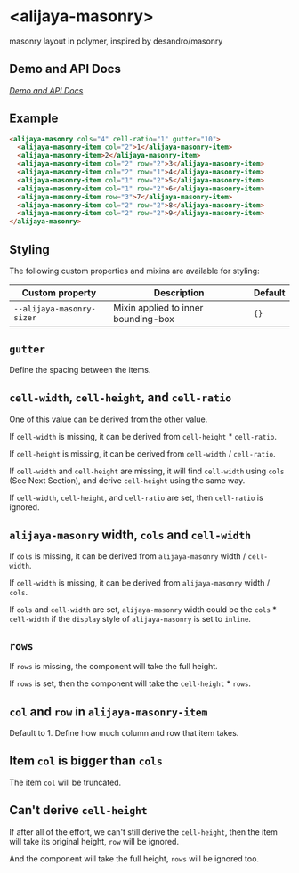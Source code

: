 # \<alijaya-masonry\>

masonry layout in polymer, inspired by desandro/masonry

## Demo and API Docs

[*Demo and API Docs*](http://alijaya.github.io/iron-accordions/components/alijaya-masonry/)

## Example

``` html
<alijaya-masonry cols="4" cell-ratio="1" gutter="10">
  <alijaya-masonry-item col="2">1</alijaya-masonry-item>
  <alijaya-masonry-item>2</alijaya-masonry-item>
  <alijaya-masonry-item col="2" row="2">3</alijaya-masonry-item>
  <alijaya-masonry-item col="2" row="1">4</alijaya-masonry-item>
  <alijaya-masonry-item col="1" row="2">5</alijaya-masonry-item>
  <alijaya-masonry-item col="1" row="2">6</alijaya-masonry-item>
  <alijaya-masonry-item row="3">7</alijaya-masonry-item>
  <alijaya-masonry-item col="2" row="2">8</alijaya-masonry-item>
  <alijaya-masonry-item col="2" row="2">9</alijaya-masonry-item>
</alijaya-masonry>
```

## Styling

The following custom properties and mixins are available for styling:

Custom property | Description | Default
----------------|-------------|----------
`--alijaya-masonry-sizer` | Mixin applied to inner bounding-box | `{}`

## `gutter`

Define the spacing between the items.

## `cell-width`, `cell-height`, and `cell-ratio`

One of this value can be derived from the other value.

If `cell-width` is missing, it can be derived from `cell-height` * `cell-ratio`.

If `cell-height` is missing, it can be derived from `cell-width` / `cell-ratio`.

If `cell-width` and `cell-height` are missing, it will find `cell-width` using `cols`
(See Next Section), and derive `cell-height` using the same way.

If `cell-width`, `cell-height`, and `cell-ratio` are set, then `cell-ratio` is ignored.

## `alijaya-masonry` width, `cols` and `cell-width`

If `cols` is missing, it can be derived from `alijaya-masonry` width / `cell-width`.

If `cell-width` is missing, it can be derived from `alijaya-masonry` width / `cols`.

If `cols` and `cell-width` are set, `alijaya-masonry` width could be the
`cols` * `cell-width` if the `display` style of `alijaya-masonry` is set to `inline`.

## `rows`

If `rows` is missing, the component will take the full height.

If `rows` is set, then the component will take the `cell-height` * `rows`.

## `col` and `row` in `alijaya-masonry-item`

Default to 1. Define how much column and row that item takes.

## Item `col` is bigger than `cols`

The item `col` will be truncated.

## Can't derive `cell-height`

If after all of the effort, we can't still derive the `cell-height`, then the
item will take its original height, `row` will be ignored.

And the component will take the full height, `rows` will be ignored too.
